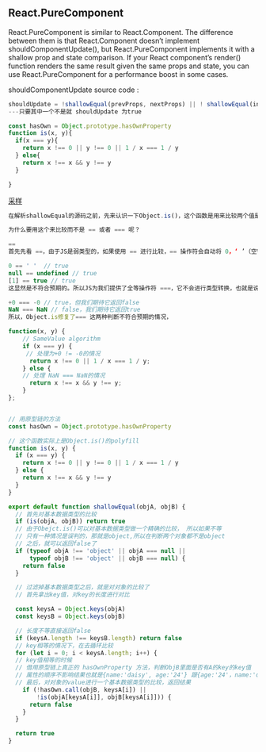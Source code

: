 ## React.PureComponent
React.PureComponent is similar to React.Component. The difference between them is that React.Component doesn’t implement shouldComponentUpdate(), but React.PureComponent implements it with a shallow prop and state comparison.
If your React component’s render() function renders the same result given the same props and state, you can use React.PureComponent for a performance boost in some cases.

shouldComponentUpdate source code :
```javascript
shouldUpdate = !shallowEqual(prevProps, nextProps) || ! shallowEqual(inst.state, nextState);
---只要其中一个不是就 shouldUpdate 为true
```

```javascript
const hasOwn = Object.prototype.hasOwnProperty
function is(x, y){
  if(x === y){
    return x !== 0 || y !== 0 || 1 / x === 1 / y
  } else{
    return x !== x && y !== y
  }

}


```
[采样](https://www.imweb.io/topic/598973c2c72aa8db35d2e291)

```javascript
在解析shallowEqual的源码之前，先来认识一下Object.is()，这个函数是用来比较两个值是否相等。

为什么要用这个来比较而不是 == 或者 === 呢？

==
首先先看 ==，由于JS是弱类型的，如果使用 == 进行比较，== 操作符会自动将 0，‘ ’（空字符串），null，undefined 转成布尔型false，这样就会出现

0 == ' '  // true
null == undefined // true
[1] == true // true
这显然是不符合预期的。所以JS为我们提供了全等操作符 ===，它不会进行类型转换，也就是说如果两个值一样，必须符合类型也一样。但是，它还是有两种疏漏的情况

+0 === -0 // true，但我们期待它返回false
NaN === NaN // false，我们期待它返回true
所以，Object.is修复了=== 这两种判断不符合预期的情况，

function(x, y) {
    // SameValue algorithm
    if (x === y) {
     // 处理为+0 != -0的情况
      return x !== 0 || 1 / x === 1 / y;
    } else {
    // 处理 NaN === NaN的情况
      return x !== x && y !== y;
    }
};


// 用原型链的方法
const hasOwn = Object.prototype.hasOwnProperty

// 这个函数实际上是Object.is()的polyfill
function is(x, y) {
  if (x === y) {
    return x !== 0 || y !== 0 || 1 / x === 1 / y
  } else {
    return x !== x && y !== y
  }
}

export default function shallowEqual(objA, objB) {
  // 首先对基本数据类型的比较
  if (is(objA, objB)) return true
  // 由于Obejct.is()可以对基本数据类型做一个精确的比较， 所以如果不等
  // 只有一种情况是误判的，那就是object,所以在判断两个对象都不是object
  // 之后，就可以返回false了
  if (typeof objA !== 'object' || objA === null ||
      typeof objB !== 'object' || objB === null) {
    return false
  }

  // 过滤掉基本数据类型之后，就是对对象的比较了
  // 首先拿出key值，对key的长度进行对比

  const keysA = Object.keys(objA)
  const keysB = Object.keys(objB)

  // 长度不等直接返回false
  if (keysA.length !== keysB.length) return false
  // key相等的情况下，在去循环比较
  for (let i = 0; i < keysA.length; i++) {
  // key值相等的时候
  // 借用原型链上真正的 hasOwnProperty 方法，判断ObjB里面是否有A的key的key值
  // 属性的顺序不影响结果也就是{name:'daisy', age:'24'} 跟{age:'24'，name:'daisy' }是一样的
  // 最后，对对象的value进行一个基本数据类型的比较，返回结果
    if (!hasOwn.call(objB, keysA[i]) ||
        !is(objA[keysA[i]], objB[keysA[i]])) {
      return false
    }
  }

  return true
}
```
